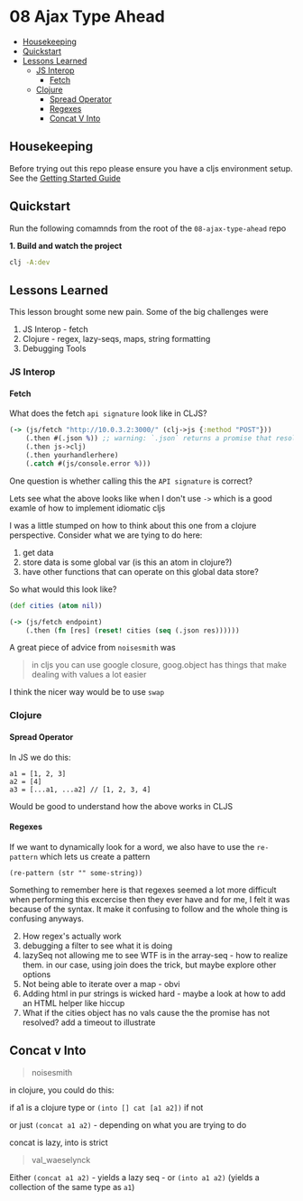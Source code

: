 # 08 Ajax Type Ahead

- [Housekeeping](#housekeepings)
- [Quickstart](#quickstart)
- [Lessons Learned](#lessons-learned)
  - [JS Interop](#js-interop)
    - [Fetch](#fetch)
  - [Clojure](#clojure)
    - [Spread Operator](#spread-operator)
    - [Regexes](#regexes)
    - [Concat V Into](#concat-v-into)

## Housekeeping

Before trying out this repo please ensure you have a cljs environment setup. See the [Getting Started Guide](https://github.com/tkjone/clojurescript-30#getting-started)

## Quickstart

Run the following comamnds from the root of the `08-ajax-type-ahead` repo

**1. Build and watch the project**

```bash
clj -A:dev
```

## Lessons Learned

This lesson brought some new pain. Some of the big challenges were

1.  JS Interop - fetch
1.  Clojure - regex, lazy-seqs, maps, string formatting
1.  Debugging Tools

### JS Interop

#### Fetch

What does the fetch `api signature` look like in CLJS?

```clojure
(-> (js/fetch "http://10.0.3.2:3000/" (clj->js {:method "POST"}))
    (.then #(.json %)) ;; warning: `.json` returns a promise that resolves to the parsed json body
    (.then js->clj)
    (.then yourhandlerhere)
    (.catch #(js/console.error %)))
```

One question is whether calling this the `API signature` is correct?

Lets see what the above looks like when I don't use `->` which is a good examle of how to implement idiomatic cljs

I was a little stumped on how to think about this one from a clojure perspective. Consider what we are tying to do here:

1.  get data
2.  store data is some global var (is this an atom in clojure?)
3.  have other functions that can operate on this global data store?

So what would this look like?

```clojure
(def cities (atom nil))

(-> (js/fetch endpoint)
    (.then (fn [res] (reset! cities (seq (.json res))))))
```

A great piece of advice from `noisesmith` was

> in cljs you can use google closure, goog.object has things that make dealing with values a lot easier

I think the nicer way would be to use `swap`

### Clojure

#### Spread Operator

In JS we do this:

```
a1 = [1, 2, 3]
a2 = [4]
a3 = [...a1, ...a2] // [1, 2, 3, 4]
```

Would be good to understand how the above works in CLJS

#### Regexes

If we want to dynamically look for a word, we also have to use the `re-pattern` which lets us create a pattern

`(re-pattern (str "" some-string))`

Something to remember here is that regexes seemed a lot more difficult when performing this excercise then they ever have and for me, I felt it was because of the syntax. It make it confusing to follow and the whole thing is confusing anyways.

2.  How regex's actually work
3.  debugging a filter to see what it is doing
4.  lazySeq not allowing me to see WTF is in the array-seq - how to realize them. in our case, using join does the trick, but maybe explore other options
5.  Not being able to iterate over a map - obvi
6.  Adding html in pur strings is wicked hard - maybe a look at how to add an HTML helper like hiccup
7.  What if the cities object has no vals cause the the promise has not resolved? add a timeout to illustrate

## Concat v Into

> noisesmith

in clojure, you could do this:

if a1 is a clojure type
or `(into [] cat [a1 a2])` if not

or just `(concat a1 a2)` - depending on what you are trying to do

concat is lazy, into is strict

> val_waeselynck

Either `(concat a1 a2)` - yields a lazy seq - or `(into a1 a2)` (yields a collection of the same type as `a1`)
